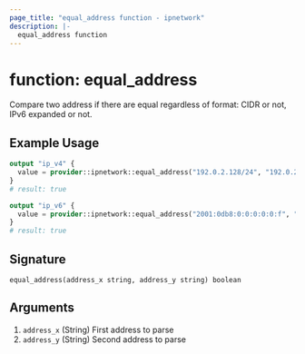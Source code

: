 ```yaml
---
page_title: "equal_address function - ipnetwork"
description: |-
  equal_address function
---
```


# function: equal_address

Compare two address if there are equal regardless of format: CIDR or not, IPv6 expanded or not.

## Example Usage

```terraform
output "ip_v4" {
  value = provider::ipnetwork::equal_address("192.0.2.128/24", "192.0.2.128")
}
# result: true

output "ip_v6" {
  value = provider::ipnetwork::equal_address("2001:0db8:0:0:0:0:0:f", "2001:db8::f/64")
}
# result: true
```

## Signature

```text
equal_address(address_x string, address_y string) boolean
```

## Arguments

1. `address_x` (String) First address to parse
2. `address_y` (String) Second address to parse
